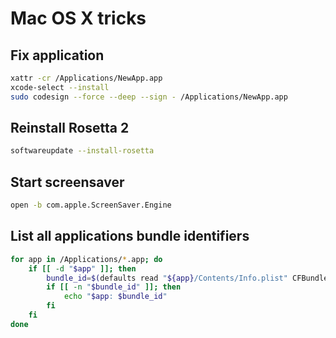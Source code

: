 # Mac OS X tricks

## Fix application

```bash
xattr -cr /Applications/NewApp.app
xcode-select --install
sudo codesign --force --deep --sign - /Applications/NewApp.app
```

## Reinstall Rosetta 2

```bash
softwareupdate --install-rosetta
```

## Start screensaver

```bash
open -b com.apple.ScreenSaver.Engine
```

## List all applications bundle identifiers

```bash
for app in /Applications/*.app; do
    if [[ -d "$app" ]]; then
        bundle_id=$(defaults read "${app}/Contents/Info.plist" CFBundleIdentifier 2>/dev/null)
        if [[ -n "$bundle_id" ]]; then
            echo "$app: $bundle_id"
        fi
    fi
done
```
